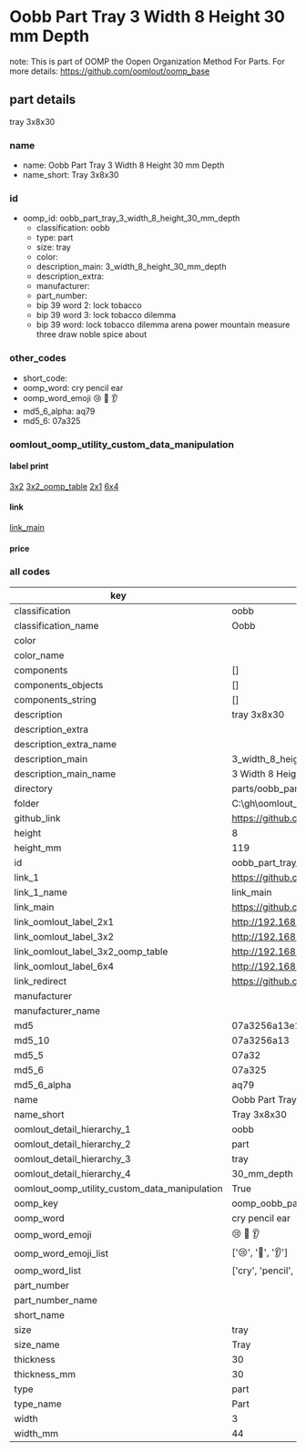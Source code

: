 # Oobb Part Tray 3 Width 8 Height 30 mm Depth  

note: This is part of OOMP the Oopen Organization Method For Parts. For more details: https://github.com/oomlout/oomp_base

##  part details
  



tray 3x8x30



### name
* name: Oobb Part Tray 3 Width 8 Height 30 mm Depth
* name_short: Tray 3x8x30 
### id
* oomp_id: oobb_part_tray_3_width_8_height_30_mm_depth
  * classification: oobb
  * type: part
  * size: tray
  * color: 
  * description_main: 3_width_8_height_30_mm_depth
  * description_extra: 
  * manufacturer: 
  * part_number: 
  * bip 39 word 2: lock tobacco
  * bip 39 word 3: lock tobacco dilemma
  * bip 39 word: lock tobacco dilemma arena power mountain measure three draw noble spice about

### other_codes
* short_code: 
* oomp_word: cry pencil ear
* oomp_word_emoji :cry: :pencil: :ear:
* md5_6_alpha: aq79
* md5_6: 07a325






### oomlout_oomp_utility_custom_data_manipulation
#### label print
[3x2](http://192.168.1.245:1112/?label=oomp%20aq79)
[3x2_oomp_table](http://192.168.1.108:1112/?label=oomp%20aq79)
[2x1](http://192.168.1.242:1112/?label=oomp%20aq79)
[6x4](http://192.168.1.55:1112/?label=oomp%20aq79)    

#### link

[link_main](https://github.com/oomlout/oomlout_oobb_version_4_generated_parts/tree/main/navigation_oomp/oobb/part/tray/3_width_8_height_30_mm_depth/part)                              

#### price







### all codes 
| key | value |  
| --- | --- |  
| classification | oobb |  
| classification_name | Oobb |  
| color |  |  
| color_name |  |  
| components | [] |  
| components_objects | [] |  
| components_string | [] |  
| description | tray 3x8x30 |  
| description_extra |  |  
| description_extra_name |  |  
| description_main | 3_width_8_height_30_mm_depth |  
| description_main_name | 3 Width 8 Height 30 mm Depth |  
| directory | parts/oobb_part_tray_3_width_8_height_30_mm_depth |  
| folder | C:\gh\oomlout_oobb_version_4_generated_parts\parts\oobb_part_tray_3_width_8_height_30_mm_depth |  
| github_link | https://github.com/oomlout/oomlout_oomp_part_src/tree/main/parts/oobb_part_tray_3_width_8_height_30_mm_depth |  
| height | 8 |  
| height_mm | 119 |  
| id | oobb_part_tray_3_width_8_height_30_mm_depth |  
| link_1 | https://github.com/oomlout/oomlout_oobb_version_4_generated_parts/tree/main/navigation_oomp/oobb/part/tray/3_width_8_height_30_mm_depth/part |  
| link_1_name | link_main |  
| link_main | https://github.com/oomlout/oomlout_oobb_version_4_generated_parts/tree/main/navigation_oomp/oobb/part/tray/3_width_8_height_30_mm_depth/part |  
| link_oomlout_label_2x1 | http://192.168.1.242:1112/?label=oomp%20aq79 |  
| link_oomlout_label_3x2 | http://192.168.1.245:1112/?label=oomp%20aq79 |  
| link_oomlout_label_3x2_oomp_table | http://192.168.1.108:1112/?label=oomp%20aq79 |  
| link_oomlout_label_6x4 | http://192.168.1.55:1112/?label=oomp%20aq79 |  
| link_redirect | https://github.com/oomlout/oomlout_oobb_version_4_generated_parts/tree/main/parts/oobb_tray_03_08_30 |  
| manufacturer |  |  
| manufacturer_name |  |  
| md5 | 07a3256a13e1113e4254a0b67c78cc1b |  
| md5_10 | 07a3256a13 |  
| md5_5 | 07a32 |  
| md5_6 | 07a325 |  
| md5_6_alpha | aq79 |  
| name | Oobb Part Tray 3 Width 8 Height 30 mm Depth |  
| name_short | Tray 3x8x30  |  
| oomlout_detail_hierarchy_1 | oobb |  
| oomlout_detail_hierarchy_2 | part |  
| oomlout_detail_hierarchy_3 | tray |  
| oomlout_detail_hierarchy_4 | 30_mm_depth |  
| oomlout_oomp_utility_custom_data_manipulation | True |  
| oomp_key | oomp_oobb_part_tray_3_width_8_height_30_mm_depth |  
| oomp_word | cry pencil ear |  
| oomp_word_emoji | :cry: :pencil: :ear: |  
| oomp_word_emoji_list | [':cry:', ':pencil:', ':ear:'] |  
| oomp_word_list | ['cry', 'pencil', 'ear'] |  
| part_number |  |  
| part_number_name |  |  
| short_name |  |  
| size | tray |  
| size_name | Tray |  
| thickness | 30 |  
| thickness_mm | 30 |  
| type | part |  
| type_name | Part |  
| width | 3 |  
| width_mm | 44 |  
